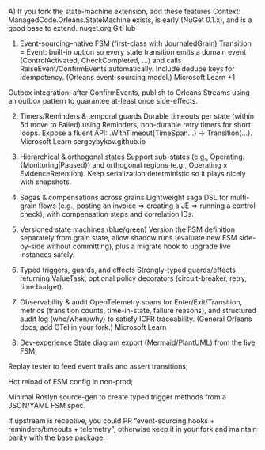 A) If you fork the state-machine extension, add these features
Context: ManagedCode.Orleans.StateMachine exists, is early (NuGet 0.1.x), and is a good base to extend. 
nuget.org
GitHub

1) Event-sourcing–native FSM (first-class with JournaledGrain)
Transition = Event: built-in option so every state transition emits a domain event (ControlActivated, CheckCompleted, …) and calls RaiseEvent/ConfirmEvents automatically. Include dedupe keys for idempotency. (Orleans event-sourcing model.) 
Microsoft Learn
+1

Outbox integration: after ConfirmEvents, publish to Orleans Streams using an outbox pattern to guarantee at-least once side-effects.

2) Timers/Reminders & temporal guards
Durable timeouts per state (within 5d move to Failed) using Reminders; non-durable retry timers for short loops. Expose a fluent API: .WithTimeout(TimeSpan...) → Transition(...). 
Microsoft Learn
sergeybykov.github.io

3) Hierarchical & orthogonal states
Support sub-states (e.g., Operating.{Monitoring|Paused}) and orthogonal regions (e.g., Operating × EvidenceRetention). Keep serialization deterministic so it plays nicely with snapshots.

4) Sagas & compensations across grains
Lightweight saga DSL for multi-grain flows (e.g., posting an invoice ⇒ creating a JE ⇒ running a control check), with compensation steps and correlation IDs.

5) Versioned state machines (blue/green)
Version the FSM definition separately from grain state, allow shadow runs (evaluate new FSM side-by-side without committing), plus a migrate hook to upgrade live instances safely.

6) Typed triggers, guards, and effects
Strongly-typed guards/effects returning ValueTask, optional policy decorators (circuit-breaker, retry, time budget).

7) Observability & audit
OpenTelemetry spans for Enter/Exit/Transition, metrics (transition counts, time-in-state, failure reasons), and structured audit log (who/when/why) to satisfy ICFR traceability. (General Orleans docs; add OTel in your fork.) 
Microsoft Learn

8) Dev-experience
State diagram export (Mermaid/PlantUML) from the live FSM;

Replay tester to feed event trails and assert transitions;

Hot reload of FSM config in non-prod;

Minimal Roslyn source-gen to create typed trigger methods from a JSON/YAML FSM spec.

If upstream is receptive, you could PR “event-sourcing hooks + reminders/timeouts + telemetry”; otherwise keep it in your fork and maintain parity with the base package.